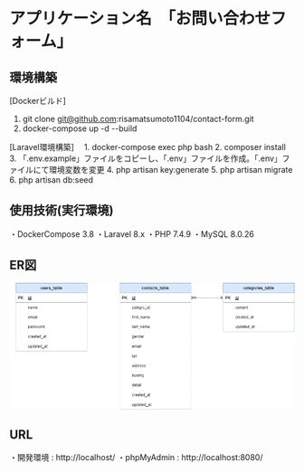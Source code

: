 # アプリケーション名　「お問い合わせフォーム」

## 環境構築
[Dockerビルド]
  1. git clone git@github.com:risamatsumoto1104/contact-form.git
  2. docker-compose up -d --build

[Laravel環境構築]
　1. docker-compose exec php bash
  2. composer install
  3. 「.env.example」ファイルをコピーし、「.env」ファイルを作成。「.env」ファイルにて環境変数を変更
  4. php artisan key:generate
  5. php artisan migrate
  6. php artisan db:seed


## 使用技術(実行環境)
・DockerCompose 3.8
・Laravel 8.x
・PHP 7.4.9
・MySQL 8.0.26


## ER図
![ER図の説明](er-diagram.png)


## URL
・開発環境 : http://localhost/
・phpMyAdmin : http://localhost:8080/
